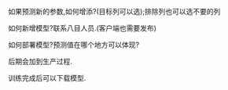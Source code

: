 如果预测新的参数,如何增添?(目标列可以选);排除列也可以选不要的列

如何新增模型?联系八目人员.(客户端也需要发布)

如何部署模型?预测值在哪个地方可以体现?

后期会加到生产过程.

训练完成后可以下载模型.